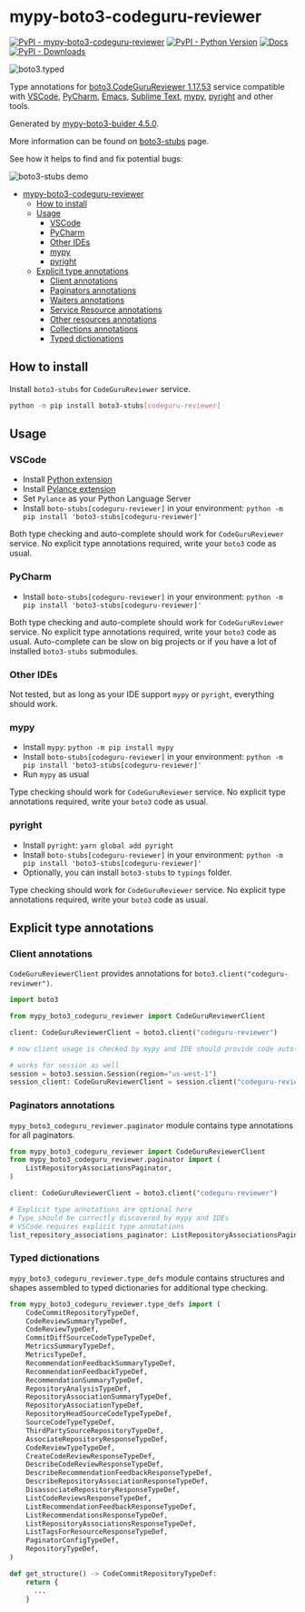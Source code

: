 # mypy-boto3-codeguru-reviewer

[![PyPI - mypy-boto3-codeguru-reviewer](https://img.shields.io/pypi/v/mypy-boto3-codeguru-reviewer.svg?color=blue)](https://pypi.org/project/mypy-boto3-codeguru-reviewer)
[![PyPI - Python Version](https://img.shields.io/pypi/pyversions/mypy-boto3-codeguru-reviewer.svg?color=blue)](https://pypi.org/project/mypy-boto3-codeguru-reviewer)
[![Docs](https://img.shields.io/readthedocs/mypy-boto3-builder.svg?color=blue)](https://mypy-boto3-builder.readthedocs.io/)
[![PyPI - Downloads](https://img.shields.io/pypi/dw/mypy-boto3-codeguru-reviewer?color=blue)](https://pypistats.org/packages/mypy-boto3-codeguru-reviewer)

![boto3.typed](https://github.com/vemel/mypy_boto3_builder/raw/master/logo.png)

Type annotations for
[boto3.CodeGuruReviewer 1.17.53](https://boto3.amazonaws.com/v1/documentation/api/1.17.53/reference/services/codeguru-reviewer.html#CodeGuruReviewer) service
compatible with
[VSCode](https://code.visualstudio.com/),
[PyCharm](https://www.jetbrains.com/pycharm/),
[Emacs](https://www.gnu.org/software/emacs/),
[Sublime Text](https://www.sublimetext.com/),
[mypy](https://github.com/python/mypy),
[pyright](https://github.com/microsoft/pyright)
and other tools.

Generated by [mypy-boto3-buider 4.5.0](https://github.com/vemel/mypy_boto3_builder).

More information can be found on [boto3-stubs](https://pypi.org/project/boto3-stubs/) page.

See how it helps to find and fix potential bugs:

![boto3-stubs demo](https://github.com/vemel/mypy_boto3_builder/raw/master/demo.gif)

- [mypy-boto3-codeguru-reviewer](#mypy-boto3-codeguru-reviewer)
  - [How to install](#how-to-install)
  - [Usage](#usage)
    - [VSCode](#vscode)
    - [PyCharm](#pycharm)
    - [Other IDEs](#other-ides)
    - [mypy](#mypy)
    - [pyright](#pyright)
  - [Explicit type annotations](#explicit-type-annotations)
    - [Client annotations](#client-annotations)
    - [Paginators annotations](#paginators-annotations)
    - [Waiters annotations](#waiters-annotations)
    - [Service Resource annotations](#service-resource-annotations)
    - [Other resources annotations](#other-resources-annotations)
    - [Collections annotations](#collections-annotations)
    - [Typed dictionations](#typed-dictionations)

## How to install

Install `boto3-stubs` for `CodeGuruReviewer` service.

```bash
python -m pip install boto3-stubs[codeguru-reviewer]
```

## Usage

### VSCode

- Install [Python extension](https://marketplace.visualstudio.com/items?itemName=ms-python.python)
- Install [Pylance extension](https://marketplace.visualstudio.com/items?itemName=ms-python.vscode-pylance)
- Set `Pylance` as your Python Language Server
- Install `boto-stubs[codeguru-reviewer]` in your environment: `python -m pip install 'boto3-stubs[codeguru-reviewer]'`

Both type checking and auto-complete should work for `CodeGuruReviewer` service.
No explicit type annotations required, write your `boto3` code as usual.

### PyCharm

- Install `boto-stubs[codeguru-reviewer]` in your environment: `python -m pip install 'boto3-stubs[codeguru-reviewer]'`

Both type checking and auto-complete should work for `CodeGuruReviewer` service.
No explicit type annotations required, write your `boto3` code as usual.
Auto-complete can be slow on big projects or if you have a lot of installed `boto3-stubs` submodules.

### Other IDEs

Not tested, but as long as your IDE support `mypy` or `pyright`, everything should work.

### mypy

- Install `mypy`: `python -m pip install mypy`
- Install `boto-stubs[codeguru-reviewer]` in your environment: `python -m pip install 'boto3-stubs[codeguru-reviewer]'`
- Run `mypy` as usual

Type checking should work for `CodeGuruReviewer` service.
No explicit type annotations required, write your `boto3` code as usual.

### pyright

- Install `pyright`: `yarn global add pyright`
- Install `boto-stubs[codeguru-reviewer]` in your environment: `python -m pip install 'boto3-stubs[codeguru-reviewer]'`
- Optionally, you can install `boto3-stubs` to `typings` folder.

Type checking should work for `CodeGuruReviewer` service.
No explicit type annotations required, write your `boto3` code as usual.

## Explicit type annotations

### Client annotations

`CodeGuruReviewerClient` provides annotations for `boto3.client("codeguru-reviewer")`.

```python
import boto3

from mypy_boto3_codeguru_reviewer import CodeGuruReviewerClient

client: CodeGuruReviewerClient = boto3.client("codeguru-reviewer")

# now client usage is checked by mypy and IDE should provide code auto-complete

# works for session as well
session = boto3.session.Session(region="us-west-1")
session_client: CodeGuruReviewerClient = session.client("codeguru-reviewer")
```

### Paginators annotations

`mypy_boto3_codeguru_reviewer.paginator` module contains type annotations for all paginators.

```python
from mypy_boto3_codeguru_reviewer import CodeGuruReviewerClient
from mypy_boto3_codeguru_reviewer.paginator import (
    ListRepositoryAssociationsPaginator,
)

client: CodeGuruReviewerClient = boto3.client("codeguru-reviewer")

# Explicit type annotations are optional here
# Type should be correctly discovered by mypy and IDEs
# VSCode requires explicit type annotations
list_repository_associations_paginator: ListRepositoryAssociationsPaginator = client.get_paginator("list_repository_associations")
```







### Typed dictionations

`mypy_boto3_codeguru_reviewer.type_defs` module contains structures and shapes assembled
to typed dictionaries for additional type checking.

```python
from mypy_boto3_codeguru_reviewer.type_defs import (
    CodeCommitRepositoryTypeDef,
    CodeReviewSummaryTypeDef,
    CodeReviewTypeDef,
    CommitDiffSourceCodeTypeTypeDef,
    MetricsSummaryTypeDef,
    MetricsTypeDef,
    RecommendationFeedbackSummaryTypeDef,
    RecommendationFeedbackTypeDef,
    RecommendationSummaryTypeDef,
    RepositoryAnalysisTypeDef,
    RepositoryAssociationSummaryTypeDef,
    RepositoryAssociationTypeDef,
    RepositoryHeadSourceCodeTypeTypeDef,
    SourceCodeTypeTypeDef,
    ThirdPartySourceRepositoryTypeDef,
    AssociateRepositoryResponseTypeDef,
    CodeReviewTypeTypeDef,
    CreateCodeReviewResponseTypeDef,
    DescribeCodeReviewResponseTypeDef,
    DescribeRecommendationFeedbackResponseTypeDef,
    DescribeRepositoryAssociationResponseTypeDef,
    DisassociateRepositoryResponseTypeDef,
    ListCodeReviewsResponseTypeDef,
    ListRecommendationFeedbackResponseTypeDef,
    ListRecommendationsResponseTypeDef,
    ListRepositoryAssociationsResponseTypeDef,
    ListTagsForResourceResponseTypeDef,
    PaginatorConfigTypeDef,
    RepositoryTypeDef,
)

def get_structure() -> CodeCommitRepositoryTypeDef:
    return {
      ...
    }
```
